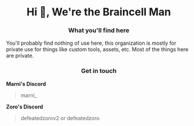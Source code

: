<h1 align="center">Hi 👋, We're the Braincell Man</h1>

<h3 align="center">What you'll find here</h1>
You'll probably find nothing of use here, this organization is mostly for private use for things like custom tools, assets, etc. Most of the things here are private.

<h3 align="center">Get in touch</h1>

**Marni's Discord**
> marni_

**Zoro's Discord**
> defeatedzorov2 or defeatedzoro
